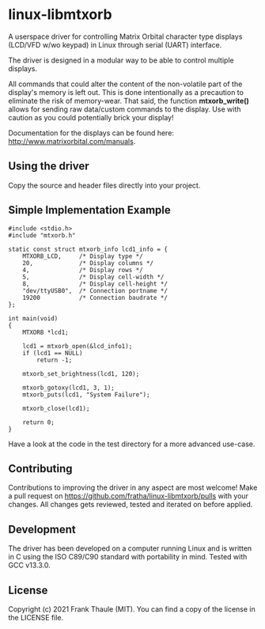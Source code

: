# linux-libmtxorb

A userspace driver for controlling Matrix Orbital character type displays (LCD/VFD w/wo keypad) in Linux through serial (UART) interface.

The driver is designed in a modular way to be able to control multiple displays.

All commands that could alter the content of the non-volatile part of the display's memory is left out. This is done intentionally as a precaution to eliminate the risk of memory-wear. That said, the function **mtxorb_write()** allows for sending raw data/custom commands to the display. Use with caution as you could potentially brick your display!

Documentation for the displays can be found here: http://www.matrixorbital.com/manuals.

## Using the driver

Copy the source and header files directly into your project.

## Simple Implementation Example

```
#include <stdio.h>
#include "mtxorb.h"

static const struct mtxorb_info lcd1_info = {
    MTXORB_LCD,     /* Display type */
    20,             /* Display columns */
    4,              /* Display rows */
    5,              /* Display cell-width */
    8,              /* Display cell-height */
    "dev/ttyUSB0",  /* Connection portname */
    19200           /* Connection baudrate */
};

int main(void)
{
    MTXORB *lcd1;

    lcd1 = mtxorb_open(&lcd_info1);
    if (lcd1 == NULL)
        return -1;

    mtxorb_set_brightness(lcd1, 120);

    mtxorb_gotoxy(lcd1, 3, 1);
    mtxorb_puts(lcd1, "System Failure");

    mtxorb_close(lcd1);

    return 0;
}
```

Have a look at the code in the test directory for a more advanced use-case.

## Contributing

Contributions to improving the driver in any aspect are most welcome! Make a pull request on https://github.com/fratha/linux-libmtxorb/pulls with your changes. All changes gets reviewed, tested and iterated on before applied.

## Development

The driver has been developed on a computer running Linux and is written in C using the ISO C89/C90 standard with portability in mind. Tested with GCC v13.3.0.

## License

Copyright (c) 2021 Frank Thaule (MIT). You can find a copy of the license in the LICENSE file.
